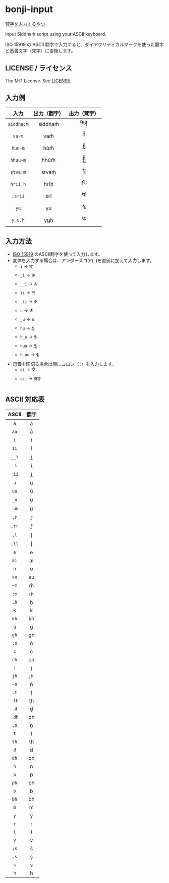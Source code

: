 # bonji-input

[梵字を入力するやつ](https://mandel59.github.io/bonji-input/)

Input Siddhaṁ script using your ASCII keyboard.

ISO 15919 の ASCII 翻字で入力すると、ダイアクリティカルマークを使った翻字と悉曇文字（梵字）に変換します。

## LICENSE / ライセンス

The MIT License. See [LICENSE](./LICENSE).

## 入力例

|入力|出力（翻字）|出力（梵字）|
|:-:|:-:|:-:|
|`siddha;m`|siddhaṁ|𑖭𑖰𑖟𑖿𑖠𑖽|
|`va~m`|vam̐|𑖪𑖼|
|`huu~m`|hūm̐|𑖮𑖳𑖼|
|`hhuu~m`|hhūm̐|𑖮𑖿𑖮𑖳𑖼|
|`stva;m`|stvaṁ|𑖭𑖿𑖝𑖿𑖪𑖽|
|`hrii.h`|hrīḥ|𑖮𑖿𑖨𑖱𑖾|
|`;srii`|śrī|𑖫𑖿𑖨𑖱|
|`yu`|yu|𑖧𑖲|
|`y_u.h`|yu̲ḥ|𑖧𑗜𑖾|

## 入力方法

- [ISO 15919](https://ja.wikipedia.org/wiki/ISO_15919) のASCII翻字を使って入力します。
- 変体を入力する場合は、アンダースコア(`_`)を直前に加えて入力します。
    - `i` → 𑖂
    - `_i` → 𑗙
    - `__i` → 𑗘
    - `ii` → 𑖃
    - `_ii` → 𑗚
    - `u` → 𑖄
    - `_u` → 𑗛
    - `hu` → 𑖮𑖲
    - `h_u` → 𑖮𑗜
    - `huu` → 𑖮𑖳
    - `h_uu` → 𑖮𑗝
- 母音を区切る場合は間にコロン（`:`）を入力します。
    - `ai` → 𑖋
    - `a:i` → 𑖀𑖂

## ASCII 対応表

|ASCII|翻字|
|:-:|:-:|
|`a`|a|
|`aa`|ā|
|`i`|i|
|`ii`|ī|
|`__i`|i̳|
|`_i`|i̲|
|`_ii`|ī̲|
|`u`|u|
|`uu`|ū|
|`_u`|u̲|
|`_uu`|ū̲|
|`,r`|r̥|
|`,rr`|r̥̄|
|`,l`|l̥|
|`,ll`|l̥̄|
|`e`|e|
|`ai`|ai|
|`o`|o|
|`au`|au|
|`~m`|m̐|
|`;m`|ṁ|
|`.h`|ḥ|
|`k`|k|
|`kh`|kh|
|`g`|g|
|`gh`|gh|
|`;n`|ṅ|
|`c`|c|
|`ch`|ch|
|`j`|j|
|`jh`|jh|
|`~n`|ñ|
|`.t`|ṭ|
|`.th`|ṭh|
|`.d`|ḍ|
|`.dh`|ḍh|
|`.n`|ṇ|
|`t`|t|
|`th`|th|
|`d`|d|
|`dh`|dh|
|`n`|n|
|`p`|p|
|`ph`|ph|
|`b`|b|
|`bh`|bh|
|`m`|m|
|`y`|y|
|`r`|r|
|`l`|l|
|`v`|v|
|`;s`|ś|
|`.s`|ṣ|
|`s`|s|
|`h`|h|

